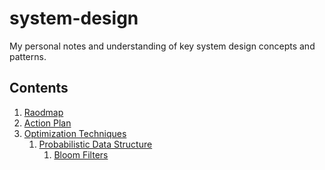 # system-design
My personal notes and understanding of key system design concepts and patterns.


## Contents

1. [Raodmap](./system-design.pdf)</br>
2. [Action Plan](./system-design-action-plan.md)</br>
3. [Optimization Techniques](./optimization-techniques) </br>
     1. [Probabilistic Data Structure](./optimization-techniques/probabilistic-data-structures) </br>
          1. [Bloom Filters](./optimization-techniques/probabilistic-data-structures/bloom-filters.md)
